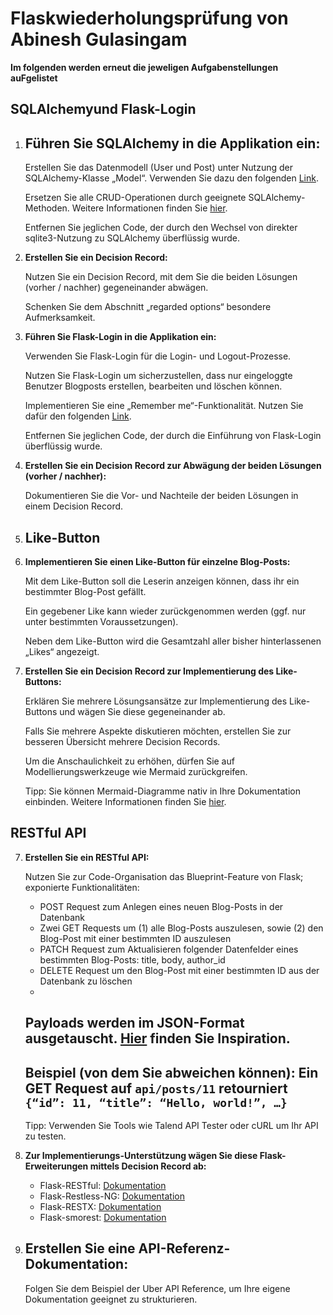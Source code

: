 # Flaskwiederholungsprüfung von Abinesh Gulasingam
**Im folgenden werden erneut die jeweligen Aufgabenstellungen auFgelistet**
## SQLAlchemyund Flask-Login


1. **Führen Sie SQLAlchemy in die Applikation ein:**
   -
   Erstellen Sie das Datenmodell (User und Post) unter Nutzung der SQLAlchemy-Klasse „Model“. Verwenden Sie dazu den folgenden [Link](LINK).
   
   Ersetzen Sie alle CRUD-Operationen durch geeignete SQLAlchemy-Methoden. Weitere Informationen finden Sie [hier](LINK).
   
   Entfernen Sie jeglichen Code, der durch den Wechsel von direkter sqlite3-Nutzung zu SQLAlchemy überflüssig wurde.

2. **Erstellen Sie ein Decision Record:**
   
   Nutzen Sie ein Decision Record, mit dem Sie die beiden Lösungen (vorher / nachher) gegeneinander abwägen.
   
   Schenken Sie dem Abschnitt „regarded options“ besondere Aufmerksamkeit.

3. **Führen Sie Flask-Login in die Applikation ein:**
   
   Verwenden Sie Flask-Login für die Login- und Logout-Prozesse.
   
   Nutzen Sie Flask-Login um sicherzustellen, dass nur eingeloggte Benutzer Blogposts erstellen, bearbeiten und löschen können.
   
   Implementieren Sie eine „Remember me“-Funktionalität. Nutzen Sie dafür den folgenden [Link](LINK).
   
   Entfernen Sie jeglichen Code, der durch die Einführung von Flask-Login überflüssig wurde.

4. **Erstellen Sie ein Decision Record zur Abwägung der beiden Lösungen (vorher / nachher):**
   
   Dokumentieren Sie die Vor- und Nachteile der beiden Lösungen in einem Decision Record.


2. ## Like-Button

5. **Implementieren Sie einen Like-Button für einzelne Blog-Posts:**
   
   Mit dem Like-Button soll die Leserin anzeigen können, dass ihr ein bestimmter Blog-Post gefällt.
   
   Ein gegebener Like kann wieder zurückgenommen werden (ggf. nur unter bestimmten Voraussetzungen).
   
   Neben dem Like-Button wird die Gesamtzahl aller bisher hinterlassenen „Likes“ angezeigt.

6. **Erstellen Sie ein Decision Record zur Implementierung des Like-Buttons:**
   
   Erklären Sie mehrere Lösungsansätze zur Implementierung des Like-Buttons und wägen Sie diese gegeneinander ab.
   
   Falls Sie mehrere Aspekte diskutieren möchten, erstellen Sie zur besseren Übersicht mehrere Decision Records.
   
   Um die Anschaulichkeit zu erhöhen, dürfen Sie auf Modellierungswerkzeuge wie Mermaid zurückgreifen.
   
   Tipp: Sie können Mermaid-Diagramme nativ in Ihre Dokumentation einbinden. Weitere Informationen finden Sie [hier](LINK).

## RESTful API
7. **Erstellen Sie ein RESTful API:**
   
   Nutzen Sie zur Code-Organisation das Blueprint-Feature von Flask; exponierte Funktionalitäten:
   
   - POST Request zum Anlegen eines neuen Blog-Posts in der Datenbank
   - Zwei GET Requests um (1) alle Blog-Posts auszulesen, sowie (2) den Blog-Post mit einer bestimmten ID auszulesen
   - PATCH Request zum Aktualisieren folgender Datenfelder eines bestimmten Blog-Posts: title, body, author_id
   - DELETE Request um den Blog-Post mit einer bestimmten ID aus der Datenbank zu löschen
   -
   Payloads werden im JSON-Format ausgetauscht. [Hier](LINK) finden Sie Inspiration.
   -
   Beispiel (von dem Sie abweichen können): Ein GET Request auf `api/posts/11` retourniert `{“id”: 11, “title”: “Hello, world!”, …}`
   -
   Tipp: Verwenden Sie Tools wie Talend API Tester oder cURL um Ihr API zu testen.

8. **Zur Implementierungs-Unterstützung wägen Sie diese Flask-Erweiterungen mittels Decision Record ab:**
   
   - Flask-RESTful: [Dokumentation](https://flask-restful.readthedocs.io/en/latest/)
   - Flask-Restless-NG: [Dokumentation](https://flask-restless-ng.readthedocs.io/en/latest/)
   - Flask-RESTX: [Dokumentation](https://flask-restx.readthedocs.io/en/latest/)
   - Flask-smorest: [Dokumentation](https://flask-smorest.readthedocs.io/en/latest/index.html)

9. **Erstellen Sie eine API-Referenz-Dokumentation:**
   -
   Folgen Sie dem Beispiel der Uber API Reference, um Ihre eigene Dokumentation geeignet zu strukturieren.

